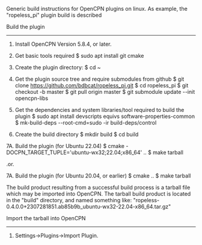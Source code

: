 
Generic build instructions for OpenCPN plugins on linux.
As example, the "ropeless_pi" plugin build is described

Build the plugin
____________________

1.  Install OpenCPN Version 5.8.4, or later.

2.  Get basic tools required
    $ sudo apt install git cmake

3.  Create the plugin directory:
    $ cd ~

4.  Get the plugin source tree and require submodules from github
    $ git clone https://github.com/bdbcat/ropeless_pi.git
    $ cd ropeless_pi
    $ git checkout -b master
    $ git pull origin master
    $ git submodule update --init opencpn-libs

5.  Get the dependencies and system libraries/tool required to build the plugin
    $ sudo apt install devscripts equivs software-properties-common
    $ mk-build-deps --root-cmd=sudo -ir build-deps/control

6.  Create the build directory
    $ mkdir build
    $ cd build

7A.  Build the plugin (for Ubuntu 22.04)
    $ cmake -DOCPN_TARGET_TUPLE='ubuntu-wx32;22.04;x86_64' ..
    $ make tarball

.or.

7A.  Build the plugin (for Ubuntu 20.04, or earlier)
    $ cmake ..
    $ make tarball

The build product resulting from a successful build process is a tarball file which may be imported into OpenCPN.
The tarball build product is located in the "build" directory, and named something like:
"ropeless-0.4.0.0+2307281851.ab85b9b_ubuntu-wx32-22.04-x86_64.tar.gz"

Import the tarball into OpenCPN
__________________________________
1.  Settings->Plugins->Import Plugin.




